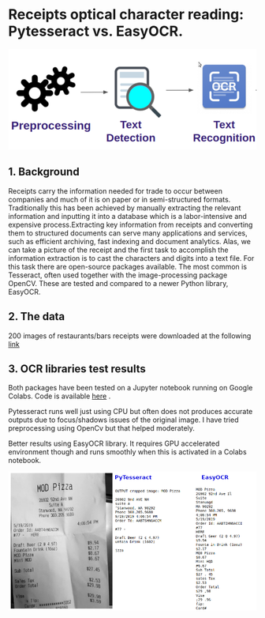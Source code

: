 # Receipts optical character reading: Pytesseract vs. EasyOCR.
![process](ocrprocess.png)

## 1. Background
Receipts carry the information needed for trade to occur between companies and much of it is on paper or in semi-structured formats. Traditionally this has been achieved by manually extracting the relevant information and inputting it into a database which is a labor-intensive and expensive process.Extracting key information from receipts and converting them to structured documents can serve many applications and services, such as efficient archiving, fast indexing and document analytics. Alas, we can take a picture of the receipt and the first task to accomplish the information extraction is to cast the characters and digits into a text file. For this task there are open-source packages available. The most common is Tesseract, often used together with the image-processing package OpenCV. These are tested and compared to a newer Python library, EasyOCR.

## 2. The data
200 images of restaurants/bars receipts were downloaded at the following [link](https://expressexpense.com/large-receipt-image-dataset-SRD.zip)

## 3. OCR libraries test results
Both packages have been tested on a Jupyter notebook running on Google Colabs.
Code is available [here](https://github.com/opsabarsec/Receipts-OCR-on-colabs/blob/main/OCR_Receipts.ipynb) . 

Pytesseract runs well just using CPU but often does not produces accurate outputs due to focus/shadows issues of the original image.
I have tried preprocessing using OpenCv but that helped moderately.

Better results using EasyOCR library. It requires GPU accelerated environment though and runs smoothly when this is activated in a Colabs notebook.

![OCR](article42.png)
